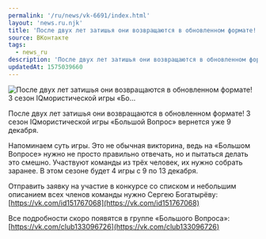```yaml
---
permalink: '/ru/news/vk-6691/index.html'
layout: 'news.ru.njk'
title: 'После двух лет затишья они возвращаются в обновленном формате! 3 сезон IQмористической игры «Бо'
source: ВКонтакте
tags:
  - news_ru
description: 'После двух лет затишья они возвращаются в обновленном формате! 3 сезон IQмористической игры «Бо…'
updatedAt: 1575039660
---
```

![После двух лет затишья они возвращаются в обновленном формате! 3 сезон IQмористической игры «Бо…](https://sun9-47.userapi.com/impg/c854128/v854128646/18d3bb/g-IqymmGa4Y.jpg?size=1280x853&quality=96&proxy=1&sign=0f556cdd83245d6fa85bd7103bc1f2e3&c_uniq_tag=gQxFBh66Ewt8qANOe-KEFqPvBIHLrZkiwir-Px93Tjk&type=album)

После двух лет затишья они возвращаются в обновленном формате! 3 сезон IQмористической игры «Большой Вопрос» вернется уже 9 декабря.

Напоминаем суть игры. Это не обычная викторина, ведь на «Большом Вопросе» нужно не просто правильно отвечать, но и пытаться делать это смешно. Участвуют команды из трёх человек, их нужно собрать заранее. В этом сезоне будет 4 игры с 9 по 13 декабря.

Отправить заявку на участие в конкурсе со списком и небольшим описанием всех членов команды нужно Сергею Богатырёву: [https://vk.com/id151767068](https://vk.com/id151767068)

Все подробности скоро появятся в группе «Большого Вопроса»: [https://vk.com/club133096726](https://vk.com/club133096726)
